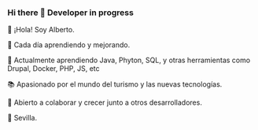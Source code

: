 ### Hi there 👋 Developer in progress
👋 ¡Hola! Soy Alberto.

🚀 Cada día aprendiendo y mejorando.

🌱 Actualmente aprendiendo Java, Phyton, SQL, y otras herramientas como Drupal, Docker, PHP, JS, etc

📚 Apasionado por el mundo del turismo y las nuevas tecnologías.

🔗 Abierto a colaborar y crecer junto a otros desarrolladores.

📍 Sevilla.

